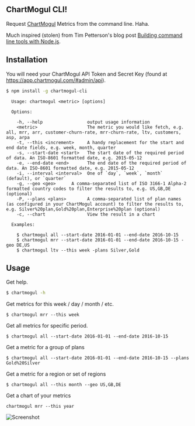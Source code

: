 ChartMogul CLI!
---------------

Request [ChartMogul](https://chartmogul.com) Metrics from the command line. Haha.

Much inspired (stolen) from Tim Petterson's blog post [Building command line tools with Node.js](https://developer.atlassian.com/blog/2015/11/scripting-with-node/).

## Installation

You will need your ChartMogul API Token and Secret Key (found at https://app.chartmogul.com/#admin/api).

```sh
$ npm install -g chartmogul-cli
```

```
  Usage: chartmogul <metric> [options]

  Options:

    -h, --help                 output usage information
    <metric>                   The metric you would like fetch, e.g. all, mrr, arr, customer-churn-rate, mrr-churn-rate, ltv, customers, asp, arpa
    -t, --this <increment>     A handy replacement for the start and end date fields, e.g. week, month, quarter
    -s, --start-date <start>   The start date of the required period of data. An ISO-8601 formatted date, e.g. 2015-05-12
    -e, --end-date <end>       The end date of the required period of data. An ISO-8601 formatted date, e.g. 2015-05-12
    -i, --interval <interval>  One of `day`, `week`, `month` (default), or `quarter`
    -g, --geo <geo>      A comma-separated list of ISO 3166-1 Alpha-2 formatted country codes to filter the results to, e.g. US,GB,DE (optional)
    -P, --plans <plans>        A comma-separated list of plan names (as configured in your ChartMogul account) to filter the results to, e.g. Silver%20plan,Gold%20plan,Enterprise%20plan (optional)
    -c, --chart                View the result in a chart

  Examples:

    $ chartmogul all --start-date 2016-01-01 --end-date 2016-10-15
    $ chartmogul mrr --start-date 2016-01-01 --end-date 2016-10-15 -geo DE,US
    $ chartmogul ltv --this week -plans Silver,Gold
```

## Usage

Get help.

```sh
$ chartmogul -h
```

Get metrics for this week / day / month / etc.

```
$ chartmogul mrr --this week
```

Get all metrics for specific period.

```
$ chartmogul all --start-date 2016-01-01 --end-date 2016-10-15
```

Get a metric for a group of plans

```
$ chartmogul all --start-date 2016-01-01 --end-date 2016-10-15 --plans Gold%20Silver
```

Get a metric for a region or set of regions

```
$ chartmogul all --this month --geo US,GB,DE
```

Get a chart of your metrics

```
chartmogul mrr --this year
```

![Screenshot](http://i.imgur.com/xmso0uo.png)